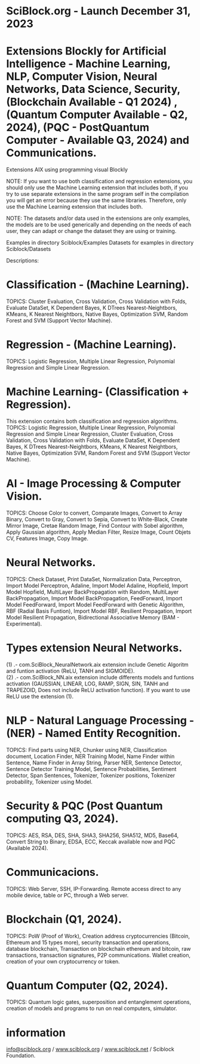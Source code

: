 # SciBlock.org - Launch December 31, 2023
# Extensions Blockly for Artificial Intelligence - Machine Learning, NLP, Computer Vision, Neural Networks, Data Science, Security, (Blockchain Available - Q1 2024) , (Quantum Computer Available - Q2, 2024), (PQC - PostQuantum Computer - Available Q3, 2024) and Communications. 
Extensions AIX using programming visual Blockly

NOTE: If you want to use both classification and regression extensions, you should only use the Machine Learning extension that includes both, if you try to use separate extensions in the same program self in the compilation you will get an error because they use the same libraries. Therefore, only use the Machine Learning extension that includes both. 

NOTE: The datasets and/or data used in the extensions are only examples, the models are to be used generically and depending on the needs of each user, they can adapt or change the dataset they are using or training.

Examples in directory Sciblock/Examples
Datasets for examples in directory Sciblock/Datasets

Descriptions:

# Classification - (Machine Learning).
TOPICS: Cluster Evaluation, Cross Validation, Cross Validation with Folds, Evaluate DataSet, K Dependent Bayes, K DTrees Nearest-Neightbors, KMeans, K Nearest Neightbors, Native Bayes, Optimization SVM, Random Forest and SVM (Support Vector Machine). 

# Regression - (Machine Learning).
TOPICS: Logistic Regression, Multiple Linear Regression, Polynomial Regression and Simple Linear Regression. 

# Machine Learning- (Classification + Regression).
This extension contains both classification and regression algorithms. 
TOPICS: Logistic Regression, Multiple Linear Regression, Polynomial Regression and Simple Linear Regression, Cluster Evaluation, Cross Validation, Cross Validation with Folds, Evaluate DataSet, K Dependent Bayes, K DTrees Nearest-Neightbors, KMeans, K Nearest Neightbors, Native Bayes, Optimization SVM, Random Forest and SVM (Support Vector Machine).

# AI - Image Processing & Computer Vision.
TOPICS: Choose Color to convert, Comparate Images, Convert to Array Binary, Convert to Gray, Convert to Sepia, Convert to White-Black, Create Mirror Image, Cretae Random Image, Find Contour with Sobel algorithm, Apply Gaussian algorithm, Apply Median Filter, Resize Image, Count Objets CV, Features Image, Copy Image.

# Neural Networks.
TOPICS: Check Dataset, Print DataSet, Normalization Data, Perceptron, Import Model Perceptron, Adaline, Import Model Adaline, Hopfield, Import Model Hopfield, MultiLayer BackPropagation with Random, MultiLayer BackPropagation, Import Model BackPropagation, FeedForward, Import Model FeedForward, Import Model FeedForward with Genetic Algorithm, RBF (Radial Basis Funtion), Import Model RBF, Resilient Propagation, Import Model Resilient Propagation, Bidirectional Associative Memory (BAM - Experimental). 
# Types extension Neural Networks.
(1) .- com.SciBlock_NeuralNetwork.aix extension include Genetic Algoritm and funtion activation (ReLU, TANH and SIGMOIDE).                                                                  
(2) .- com.SciBlock_NN.aix extension include differents models and funtions activation (GAUSSIAN, LINEAR, LOG, RAMP, SIGN, SIN, TANH and TRAPEZOID, Does not include ReLU activation function). If you want to use ReLU use the extension (1).

# NLP - Natural Language Processing - (NER) - Named Entity Recognition.
TOPICS: Find parts using NER, Chunker using NER, Classification document, Location Finder, NER Training Model, Name Finder within Sentence, Name Finder in Array String, Parser NER, Sentence Detector, Sentence Detector Training Model, Sentence Probabilities, Sentiment Detector, Span Sentences, Tokenizer, Tokenizer positions, Tokenizer probability, Tokenizer using Model.

# Security & PQC (Post Quantum computing Q3, 2024).
TOPICS: AES, RSA, DES, SHA, SHA3, SHA256, SHA512, MD5, Base64, Convert String to Binary, EDSA, ECC, Keccak available now and PQC (Available 2024).

# Communicacions.
TOPICS: Web Server, SSH, IP-Forwarding. Remote access direct to any mobile device, table or PC, through a Web server.

# Blockchain (Q1, 2024).
TOPICS: PoW (Proof of Work), Creation address cryptocurrencies (Bitcoin, Ethereum and 15 types more), security transaction and operations, database blockchain, Transaction on blockchain ethereum and bitcoin, raw transactions, transaction signatures, P2P communications. Wallet creation, creation of your own cryptocurrency or token. 

# Quantum Computer (Q2, 2024).
TOPICS: Quantum logic gates, superposition and entanglement operations, creation of models and programs to run on real computers, simulator.

# information
info@sciblock.org / www.sciblock.org / www.sciblock.net / Sciblock Foundation.
